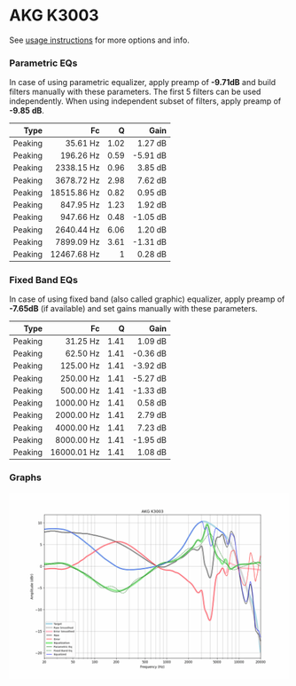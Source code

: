 # AKG K3003
See [usage instructions](https://github.com/jaakkopasanen/AutoEq#usage) for more options and info.

### Parametric EQs
In case of using parametric equalizer, apply preamp of **-9.71dB** and build filters manually
with these parameters. The first 5 filters can be used independently.
When using independent subset of filters, apply preamp of **-9.85 dB**.

| Type    | Fc          |    Q | Gain     |
|--------:|------------:|-----:|---------:|
| Peaking | 35.61 Hz    | 1.02 | 1.27 dB  |
| Peaking | 196.26 Hz   | 0.59 | -5.91 dB |
| Peaking | 2338.15 Hz  | 0.96 | 3.85 dB  |
| Peaking | 3678.72 Hz  | 2.98 | 7.62 dB  |
| Peaking | 18515.86 Hz | 0.82 | 0.95 dB  |
| Peaking | 847.95 Hz   | 1.23 | 1.92 dB  |
| Peaking | 947.66 Hz   | 0.48 | -1.05 dB |
| Peaking | 2640.44 Hz  | 6.06 | 1.20 dB  |
| Peaking | 7899.09 Hz  | 3.61 | -1.31 dB |
| Peaking | 12467.68 Hz | 1    | 0.28 dB  |

### Fixed Band EQs
In case of using fixed band (also called graphic) equalizer, apply preamp of **-7.65dB**
(if available) and set gains manually with these parameters.

| Type    | Fc          |    Q | Gain     |
|--------:|------------:|-----:|---------:|
| Peaking | 31.25 Hz    | 1.41 | 1.09 dB  |
| Peaking | 62.50 Hz    | 1.41 | -0.36 dB |
| Peaking | 125.00 Hz   | 1.41 | -3.92 dB |
| Peaking | 250.00 Hz   | 1.41 | -5.27 dB |
| Peaking | 500.00 Hz   | 1.41 | -1.33 dB |
| Peaking | 1000.00 Hz  | 1.41 | 0.58 dB  |
| Peaking | 2000.00 Hz  | 1.41 | 2.79 dB  |
| Peaking | 4000.00 Hz  | 1.41 | 7.23 dB  |
| Peaking | 8000.00 Hz  | 1.41 | -1.95 dB |
| Peaking | 16000.01 Hz | 1.41 | 1.08 dB  |

### Graphs
![](./AKG%20K3003.png)